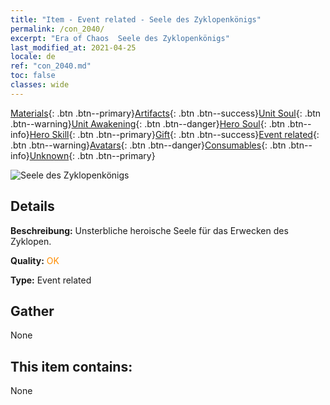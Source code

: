 ```yaml
---
title: "Item - Event related - Seele des Zyklopenkönigs"
permalink: /con_2040/
excerpt: "Era of Chaos  Seele des Zyklopenkönigs"
last_modified_at: 2021-04-25
locale: de
ref: "con_2040.md"
toc: false
classes: wide
---
```

 [Materials](/ItemsDE/){: .btn .btn--primary}[Artifacts](/ItemsDE/Artifacts/){: .btn .btn--success}[Unit Soul](/ItemsDE/UnitSoul/){: .btn .btn--warning}[Unit Awakening](/ItemsDE/UnitAwakening/){: .btn .btn--danger}[Hero Soul](/ItemsDE/HeroSoul/){: .btn .btn--info}[Hero Skill](/ItemsDE/HeroSkill/){: .btn .btn--primary}[Gift](/ItemsDE/Gift/){: .btn .btn--success}[Event related](/ItemsDE/Events/){: .btn .btn--warning}[Avatars](/ItemsDE/Avatars/){: .btn .btn--danger}[Consumables](/ItemsDE/Consumables/){: .btn .btn--info}[Unknown](/ItemsDE/Unknown/){: .btn .btn--primary}

 ![Seele des Zyklopenkönigs](/images/t/juexing_406.jpg)

## Details
 **Beschreibung:** Unsterbliche heroische Seele für das Erwecken des Zyklopen.

 **Quality:** <span style="color: #FF8C00">OK</span>

 **Type:** Event related

## Gather

  None

## This item contains:

  None

